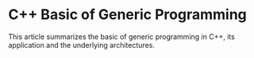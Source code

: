# C++ Basic of Generic Programming


This article summarizes the basic of generic programming in C++, its application and the underlying architectures.
